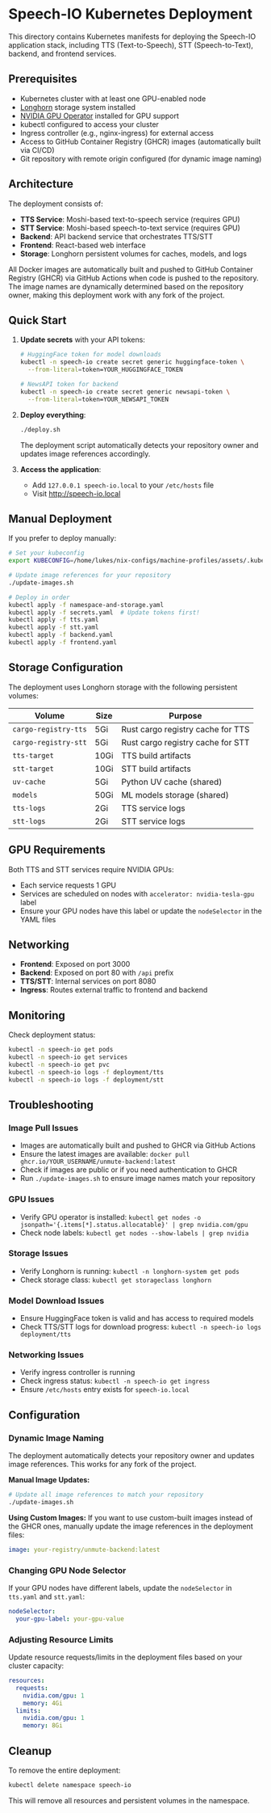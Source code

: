# Speech-IO Kubernetes Deployment

This directory contains Kubernetes manifests for deploying the Speech-IO application stack, including TTS (Text-to-Speech), STT (Speech-to-Text), backend, and frontend services.

## Prerequisites

- Kubernetes cluster with at least one GPU-enabled node
- [Longhorn](https://longhorn.io/) storage system installed
- [NVIDIA GPU Operator](https://docs.nvidia.com/datacenter/cloud-native/gpu-operator/overview.html) installed for GPU support
- kubectl configured to access your cluster
- Ingress controller (e.g., nginx-ingress) for external access
- Access to GitHub Container Registry (GHCR) images (automatically built via CI/CD)
- Git repository with remote origin configured (for dynamic image naming)

## Architecture

The deployment consists of:
- **TTS Service**: Moshi-based text-to-speech service (requires GPU)
- **STT Service**: Moshi-based speech-to-text service (requires GPU)  
- **Backend**: API backend service that orchestrates TTS/STT
- **Frontend**: React-based web interface
- **Storage**: Longhorn persistent volumes for caches, models, and logs

All Docker images are automatically built and pushed to GitHub Container Registry (GHCR) via GitHub Actions when code is pushed to the repository. The image names are dynamically determined based on the repository owner, making this deployment work with any fork of the project.

## Quick Start

1. **Update secrets** with your API tokens:
   ```bash
   # HuggingFace token for model downloads
   kubectl -n speech-io create secret generic huggingface-token \
     --from-literal=token=YOUR_HUGGINGFACE_TOKEN
   
   # NewsAPI token for backend
   kubectl -n speech-io create secret generic newsapi-token \
     --from-literal=token=YOUR_NEWSAPI_TOKEN
   ```

2. **Deploy everything**:
   ```bash
   ./deploy.sh
   ```
   
   The deployment script automatically detects your repository owner and updates image references accordingly.

3. **Access the application**:
   - Add `127.0.0.1 speech-io.local` to your `/etc/hosts` file
   - Visit http://speech-io.local

## Manual Deployment

If you prefer to deploy manually:

```bash
# Set your kubeconfig
export KUBECONFIG=/home/lukes/nix-configs/machine-profiles/assets/.kube/config

# Update image references for your repository
./update-images.sh

# Deploy in order
kubectl apply -f namespace-and-storage.yaml
kubectl apply -f secrets.yaml  # Update tokens first!
kubectl apply -f tts.yaml
kubectl apply -f stt.yaml
kubectl apply -f backend.yaml
kubectl apply -f frontend.yaml
```

## Storage Configuration

The deployment uses Longhorn storage with the following persistent volumes:

| Volume | Size | Purpose |
|--------|------|---------|
| `cargo-registry-tts` | 5Gi | Rust cargo registry cache for TTS |
| `cargo-registry-stt` | 5Gi | Rust cargo registry cache for STT |
| `tts-target` | 10Gi | TTS build artifacts |
| `stt-target` | 10Gi | STT build artifacts |
| `uv-cache` | 5Gi | Python UV cache (shared) |
| `models` | 50Gi | ML models storage (shared) |
| `tts-logs` | 2Gi | TTS service logs |
| `stt-logs` | 2Gi | STT service logs |

## GPU Requirements

Both TTS and STT services require NVIDIA GPUs:
- Each service requests 1 GPU
- Services are scheduled on nodes with `accelerator: nvidia-tesla-gpu` label
- Ensure your GPU nodes have this label or update the `nodeSelector` in the YAML files

## Networking

- **Frontend**: Exposed on port 3000
- **Backend**: Exposed on port 80 with `/api` prefix
- **TTS/STT**: Internal services on port 8080
- **Ingress**: Routes external traffic to frontend and backend

## Monitoring

Check deployment status:
```bash
kubectl -n speech-io get pods
kubectl -n speech-io get services  
kubectl -n speech-io get pvc
kubectl -n speech-io logs -f deployment/tts
kubectl -n speech-io logs -f deployment/stt
```

## Troubleshooting

### Image Pull Issues
- Images are automatically built and pushed to GHCR via GitHub Actions
- Ensure the latest images are available: `docker pull ghcr.io/YOUR_USERNAME/unmute-backend:latest`
- Check if images are public or if you need authentication to GHCR
- Run `./update-images.sh` to ensure image names match your repository

### GPU Issues
- Verify GPU operator is installed: `kubectl get nodes -o jsonpath='{.items[*].status.allocatable}' | grep nvidia.com/gpu`
- Check node labels: `kubectl get nodes --show-labels | grep nvidia`

### Storage Issues  
- Verify Longhorn is running: `kubectl -n longhorn-system get pods`
- Check storage class: `kubectl get storageclass longhorn`

### Model Download Issues
- Ensure HuggingFace token is valid and has access to required models
- Check TTS/STT logs for download progress: `kubectl -n speech-io logs deployment/tts`

### Networking Issues
- Verify ingress controller is running
- Check ingress status: `kubectl -n speech-io get ingress`
- Ensure `/etc/hosts` entry exists for `speech-io.local`

## Configuration

### Dynamic Image Naming
The deployment automatically detects your repository owner and updates image references. This works for any fork of the project.

**Manual Image Updates:**
```bash
# Update all image references to match your repository
./update-images.sh
```

**Using Custom Images:**
If you want to use custom-built images instead of the GHCR ones, manually update the image references in the deployment files:

```yaml
image: your-registry/unmute-backend:latest
```

### Changing GPU Node Selector
If your GPU nodes have different labels, update the `nodeSelector` in `tts.yaml` and `stt.yaml`:

```yaml
nodeSelector:
  your-gpu-label: your-gpu-value
```

### Adjusting Resource Limits
Update resource requests/limits in the deployment files based on your cluster capacity:

```yaml
resources:
  requests:
    nvidia.com/gpu: 1
    memory: 4Gi
  limits:
    nvidia.com/gpu: 1
    memory: 8Gi
```

## Cleanup

To remove the entire deployment:
```bash
kubectl delete namespace speech-io
```

This will remove all resources and persistent volumes in the namespace.